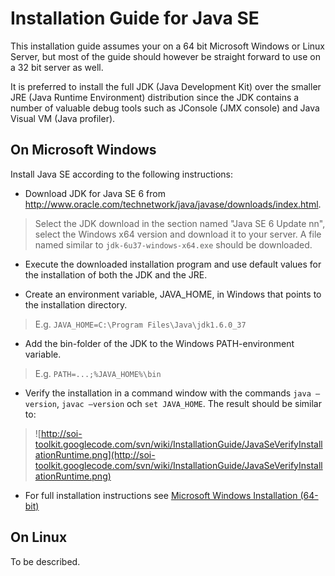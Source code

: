 # Installation Guide for Java SE #

This installation guide assumes your on a 64 bit Microsoft Windows or Linux Server, but most of the guide should however be straight forward to use on a 32 bit server as well.

It is preferred to install the full JDK (Java Development Kit) over the smaller JRE (Java Runtime Environment) distribution since the JDK contains a number of valuable debug tools such as JConsole (JMX console) and Java Visual VM (Java profiler).

## On Microsoft Windows ##

Install Java SE according to the following instructions:

  * Download JDK for Java SE 6 from http://www.oracle.com/technetwork/java/javase/downloads/index.html.
> Select the JDK download in the section named "Java SE 6 Update nn", select the Windows x64 version and download it to your server. A file named similar to `jdk-6u37-windows-x64.exe` should be downloaded.

  * Execute the downloaded installation program and use default values for the installation of both the JDK and the JRE.

  * Create an environment variable, JAVA\_HOME, in Windows that points to the installation directory.
> E.g. `JAVA_HOME=C:\Program Files\Java\jdk1.6.0_37`

  * Add the bin-folder of the JDK to the Windows PATH-environment variable.
> E.g. `PATH=...;%JAVA_HOME%\bin`

  * Verify the installation in a command window with the commands `java –version`,  `javac –version` och `set JAVA_HOME`. The result should be similar to:

> ![http://soi-toolkit.googlecode.com/svn/wiki/InstallationGuide/JavaSeVerifyInstallationRuntime.png](http://soi-toolkit.googlecode.com/svn/wiki/InstallationGuide/JavaSeVerifyInstallationRuntime.png)

  * For full installation instructions see [Microsoft Windows Installation (64-bit)](http://www.oracle.com/technetwork/java/javase/documentation/install-windows-142126.html)

## On Linux ##

To be described.